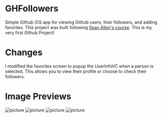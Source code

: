 # GHFollowers
Simple Github iOS app for viewing Github users, their followers, and adding favorites.
This project was built following [Sean Allen's course](https://github.com/SAllen0400).
This is my very first Github Project! 

# Changes
I modified the favorites screen to popup the UserInfoVC when a person is selected.
This allows you to view their profile or choose to check their followers.

# Image Previews
![picture](main_screen.png)
![picture](follower_screen.png)
![picture](favorites_screen.png)
![picture](user_info_screen.png)

